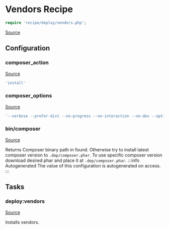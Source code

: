 <!-- DO NOT EDIT THIS FILE! -->
<!-- Instead edit recipe/deploy/vendors.php -->
<!-- Then run bin/docgen -->

# Vendors Recipe

```php
require 'recipe/deploy/vendors.php';
```

[Source](/recipe/deploy/vendors.php)


## Configuration
### composer_action
[Source](https://github.com/deployphp/deployer/blob/master/recipe/deploy/vendors.php#L4)



```php title="Default value"
'install'
```


### composer_options
[Source](https://github.com/deployphp/deployer/blob/master/recipe/deploy/vendors.php#L6)



```php title="Default value"
'--verbose --prefer-dist --no-progress --no-interaction --no-dev --optimize-autoloader'
```


### bin/composer
[Source](https://github.com/deployphp/deployer/blob/master/recipe/deploy/vendors.php#L9)

Returns Composer binary path in found. Otherwise try to install latest
composer version to `.dep/composer.phar`. To use specific composer version
download desired phar and place it at `.dep/composer.phar`.
:::info Autogenerated
The value of this configuration is autogenerated on access.
:::





## Tasks

### deploy:vendors
[Source](https://github.com/deployphp/deployer/blob/master/recipe/deploy/vendors.php#L27)

Installs vendors.




